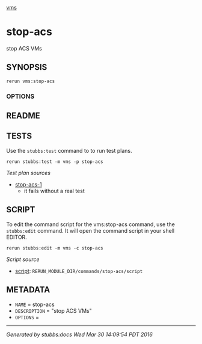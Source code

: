 [vms](../../index.html)
# stop-acs 

stop ACS VMs

## SYNOPSIS

    rerun vms:stop-acs 

### OPTIONS



## README



## TESTS

Use the `stubbs:test` command to to run test plans.

    rerun stubbs:test -m vms -p stop-acs

*Test plan sources*

* [stop-acs-1](../../tests/stop-acs-1.html)
  * it fails without a real test

## SCRIPT

To edit the command script for the vms:stop-acs command, 
use the `stubbs:edit`
command. It will open the command script in your shell EDITOR.

    rerun stubbs:edit -m vms -c stop-acs

*Script source*

* [script](script.html): `RERUN_MODULE_DIR/commands/stop-acs/script`

## METADATA

* `NAME` = stop-acs
* `DESCRIPTION` = "stop ACS VMs"
* `OPTIONS` = 

----

*Generated by stubbs:docs Wed Mar 30 14:09:54 PDT 2016*

